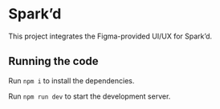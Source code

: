 
# Spark’d

This project integrates the Figma-provided UI/UX for Spark’d.

  ## Running the code

  Run `npm i` to install the dependencies.

  Run `npm run dev` to start the development server.
  